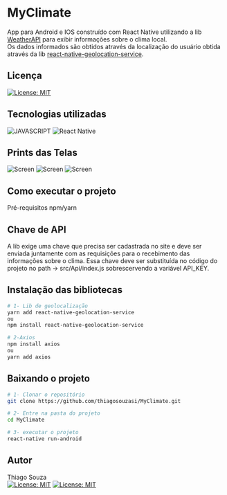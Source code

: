 # MyClimate

App para Android e IOS construído com React Native utilizando a lib [WeatherAPI](https://www.weatherapi.com/) para exibir informações sobre o clima local. <br>
Os dados informados são obtidos através da localização do usuário obtida através da lib [
react-native-geolocation-service](https://github.com/Agontuk/react-native-geolocation-service).

## Licença

[![License: MIT](https://img.shields.io/badge/License-MIT-yellow.svg)](https://opensource.org/licenses/MIT)

## Tecnologias utilizadas

![JAVASCRIPT](https://img.shields.io/badge/JavaScript-323330?style=for-the-badge&logo=javascript&logoColor=F7DF1E)
![React Native](https://img.shields.io/badge/React_Native-20232A?style=for-the-badge&logo=react&logoColor=61DAFB)

## Prints das Telas
![Screen](src/Assets/Chuva.png)
![Screen](src/Assets/Nublado.png)
![Screen](src/Assets/Sol.png)


## Como executar o projeto
Pré-requisitos npm/yarn

## Chave de API
A lib exige uma chave que precisa ser cadastrada no site e deve ser enviada juntamente com as requisições para o recebimento das informações sobre o clima. Essa chave deve ser substituída no código do projeto no path -> src/Api/index.js sobrescervendo a variável API_KEY.

## Instalação das bibliotecas

```bash 
# 1- Lib de geolocalização
yarn add react-native-geolocation-service 
ou
npm install react-native-geolocation-service

# 2-Axios
npm install axios
ou
yarn add axios


```
## Baixando o projeto 
```bash
# 1- Clonar o repositório
git clone https://github.com/thiagosouzasi/MyClimate.git

# 2- Entre na pasta do projeto
cd MyClimate

# 3- executar o projeto
react-native run-android

```



## Autor
Thiago Souza <br>
[![License: MIT](https://img.shields.io/badge/LinkedIn-0077B5?style=for-the-badge&logo=linkedin&logoColor=white)](https://www.linkedin.com/in/thiago-ramos-de-souza-42804ab1/)
[![License: MIT](https://img.shields.io/badge/Instagram-E4405F?style=for-the-badge&logo=instagram&logoColor=white)](https://www.instagram.com/prof_thiago_souza/)
